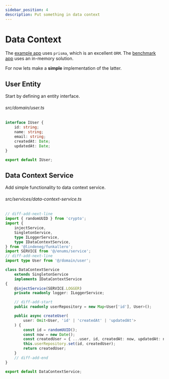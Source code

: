 ```yaml
---
sidebar_position: 4
description: Put something in data context
---
```


# Data Context

The [example app](https://github.com/Lindeneg/funkallero/blob/master/example/src/services/data-context-service.ts) uses `prisma`, which is an excellent `ORM`. The [benchmark app](https://github.com/Lindeneg/funkallero/blob/master/example/__mock__/services/data-context-service.ts) uses an in-memory solution.

For now lets make a **simple** implementation of the latter.

## User Entity

Start by defining an entity interface.

###### src/domain/user.ts

```ts
interface IUser {
    id: string;
    name: string;
    email: string;
    createdAt: Date;
    updatedAt: Date;
}

export default IUser;
```

## Data Context Service

Add simple functionality to data context service.

###### src/services/data-context-service.ts

```ts
// diff-add-next-line
import { randomUUID } from 'crypto';
import {
    injectService,
    SingletonService,
    type ILoggerService,
    type IDataContextService,
} from '@lindeneg/funkallero';
import SERVICE from '@/enums/service';
// diff-add-next-line
import type User from '@/domain/user';

class DataContextService
    extends SingletonService
    implements IDataContextService
{
    @injectService(SERVICE.LOGGER)
    private readonly logger: ILoggerService;

    // diff-add-start
    public readonly userRepository = new Map<User['id'], User>();

    public async createUser(
        user: Omit<User, 'id' | 'createdAt' | 'updatedAt'>
    ) {
        const id = randomUUID();
        const now = new Date();
        const createdUser = { ...user, id, createdAt: now, updatedAt: now };
        this.userRepository.set(id, createdUser);
        return createdUser;
    }
    // diff-add-end
}

export default DataContextService;
```
